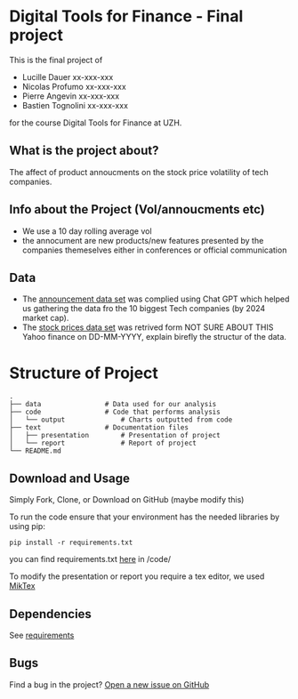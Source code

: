# Digital Tools for Finance - Final project

This is the final project of
- Lucille Dauer  xx-xxx-xxx
- Nicolas Profumo   xx-xxx-xxx
- Pierre Angevin xx-xxx-xxx
- Bastien Tognolini xx-xxx-xxx

for the course Digital Tools for Finance at UZH.

## What is the project about?

The affect of product annoucments on the stock price volatility of tech companies.

## Info about the Project (Vol/annoucments etc) 
- We use a 10 day rolling average vol
- the annocument are new products/new features presented by the companies themeselves either in conferences or official communication

## Data
- The [announcement data set](https://github.com/Nicodu21/DTFF-project/blob/main/Data/Stock_Prices.xlsx) was complied using Chat GPT which helped us gathering the data fro  the 10 biggest Tech companies (by 2024 market cap).
- The [stock prices data set](https://github.com/Nicodu21/DTFF-project/blob/main/Data/Stock_Prices.xlsx) was retrived form NOT SURE ABOUT THIS Yahoo finance on DD-MM-YYYY, explain birefly the structur of the data. 

# Structure of Project


    .
    ├── data                # Data used for our analysis
    ├── code                # Code that performs analysis
	│   └── output              # Charts outputted from code
    ├── text                # Documentation files
	│   ├── presentation        # Presentation of project
    │   └── report              # Report of project
    └── README.md
	
	
## Download and Usage

Simply Fork, Clone, or Download on GitHub (maybe modify this)

To run the code ensure that your environment has the needed libraries by using pip:

`pip install -r requirements.txt`

you can find requirements.txt [here](https://github.com/Nicodu21/DTFF-project/blob/main/code/requirements.txt) in /code/ 

To modify the presentation or report you require a tex editor, we used [MikTex](https://miktex.org/)

## Dependencies

See [requirements](https://github.com/Nicodu21/DTFF-project/blob/main/code/requirements.txt)

## Bugs

Find a bug in the project? [Open a new issue on GitHub](https://github.com/Nicodu21/DTFF-project/issues)

